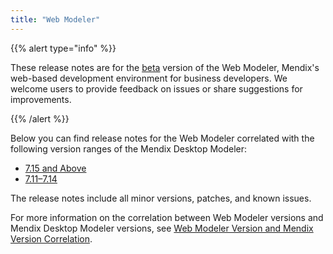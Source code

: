 ```yaml
---
title: "Web Modeler"
---
```


{{% alert type="info" %}}

These release notes are for the [beta](../beta-features/index) version of the Web Modeler, Mendix's web-based development environment for business developers. We welcome users to provide feedback on issues or share suggestions for improvements.

{{% /alert %}}

Below you can find release notes for the Web Modeler correlated with the following version ranges of the Mendix Desktop Modeler: 

* [7.15 and Above](7.15-and-above)
* [7.11–7.14](7.11-7.14)

The release notes include all minor versions, patches, and known issues.

For more information on the correlation between Web Modeler versions and Mendix Desktop Modeler versions, see [Web Modeler Version and Mendix Version Correlation](/refguide/web-modeler/versions-wm).
